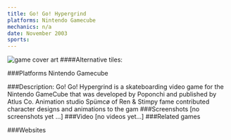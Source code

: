 ```yaml
---
title: Go! Go! Hypergrind
platforms: Nintendo Gamecube
mechanics: n/a
date: November 2003
sports: 
---
```

![game cover art](//images.igdb.com/igdb/image/upload/t_cover_big/isozgtokvwzm126lstxu.jpg "Logo Title Text 1")
####Alternative tiles:

###Platforms
Nintendo Gamecube

###Description:
Go! Go! Hypergrind is a skateboarding video game for the Nintendo GameCube that was developed by Poponchi and published by Atlus Co. Animation studio Spümcø of Ren & Stimpy fame contributed character designs and animations to the gam
###Screenshots
[no screenshots yet ...]
###Video
[no videos yet...]
###Related games

###Websites

